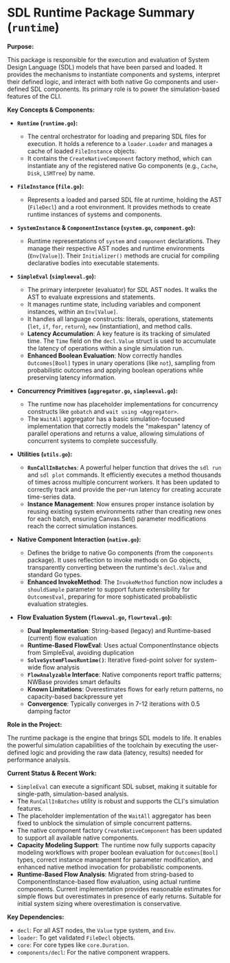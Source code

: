 # SDL Runtime Package Summary (`runtime`)

**Purpose:**

This package is responsible for the execution and evaluation of System Design Language (SDL) models that have been parsed and loaded. It provides the mechanisms to instantiate components and systems, interpret their defined logic, and interact with both native Go components and user-defined SDL components. Its primary role is to power the simulation-based features of the CLI.

**Key Concepts & Components:**

*   **`Runtime` (`runtime.go`):**
    *   The central orchestrator for loading and preparing SDL files for execution. It holds a reference to a `loader.Loader` and manages a cache of loaded `FileInstance` objects.
    *   It contains the `CreateNativeComponent` factory method, which can instantiate any of the registered native Go components (e.g., `Cache`, `Disk`, `LSMTree`) by name.

*   **`FileInstance` (`file.go`):**
    *   Represents a loaded and parsed SDL file at runtime, holding the AST (`FileDecl`) and a root environment. It provides methods to create runtime instances of systems and components.

*   **`SystemInstance` & `ComponentInstance` (`system.go`, `component.go`):**
    *   Runtime representations of `system` and `component` declarations. They manage their respective AST nodes and runtime environments (`Env[Value]`). Their `Initializer()` methods are crucial for compiling declarative bodies into executable statements.

*   **`SimpleEval` (`simpleeval.go`):**
    *   The primary interpreter (evaluator) for SDL AST nodes. It walks the AST to evaluate expressions and statements.
    *   It manages runtime state, including variables and component instances, within an `Env[Value]`.
    *   It handles all language constructs: literals, operations, statements (`let`, `if`, `for`, `return`), `new` (instantiation), and method calls.
    *   **Latency Accumulation**: A key feature is its tracking of simulated time. The `Time` field on the `decl.Value` struct is used to accumulate the latency of operations within a single simulation run.
    *   **Enhanced Boolean Evaluation**: Now correctly handles `Outcomes[Bool]` types in unary operations (like `not`), sampling from probabilistic outcomes and applying boolean operations while preserving latency information.

*   **Concurrency Primitives (`aggregator.go`, `simpleeval.go`):**
    *   The runtime now has placeholder implementations for concurrency constructs like `gobatch` and `wait using <Aggregator>`.
    *   The `WaitAll` aggregator has a basic simulation-focused implementation that correctly models the "makespan" latency of parallel operations and returns a value, allowing simulations of concurrent systems to complete successfully.

*   **Utilities (`utils.go`):**
    *   **`RunCallInBatches`**: A powerful helper function that drives the `sdl run` and `sdl plot` commands. It efficiently executes a method thousands of times across multiple concurrent workers. It has been updated to correctly track and provide the per-run latency for creating accurate time-series data.
    *   **Instance Management**: Now ensures proper instance isolation by reusing existing system environments rather than creating new ones for each batch, ensuring Canvas.Set() parameter modifications reach the correct simulation instances.

*   **Native Component Interaction (`native.go`):**
    *   Defines the bridge to native Go components (from the `components` package). It uses reflection to invoke methods on Go objects, transparently converting between the runtime's `decl.Value` and standard Go types.
    *   **Enhanced InvokeMethod**: The `InvokeMethod` function now includes a `shouldSample` parameter to support future extensibility for `OutcomesEval`, preparing for more sophisticated probabilistic evaluation strategies.

*   **Flow Evaluation System (`floweval.go`, `flowrteval.go`):**
    *   **Dual Implementation**: String-based (legacy) and Runtime-based (current) flow evaluation
    *   **Runtime-Based FlowEval**: Uses actual ComponentInstance objects from SimpleEval, avoiding duplication
    *   **`SolveSystemFlowsRuntime()`**: Iterative fixed-point solver for system-wide flow analysis
    *   **`FlowAnalyzable` Interface**: Native components report traffic patterns; NWBase provides smart defaults
    *   **Known Limitations**: Overestimates flows for early return patterns, no capacity-based backpressure yet
    *   **Convergence**: Typically converges in 7-12 iterations with 0.5 damping factor

**Role in the Project:**

The runtime package is the engine that brings SDL models to life. It enables the powerful simulation capabilities of the toolchain by executing the user-defined logic and providing the raw data (latency, results) needed for performance analysis.

**Current Status & Recent Work:**

*   `SimpleEval` can execute a significant SDL subset, making it suitable for single-path, simulation-based analysis.
*   The `RunCallInBatches` utility is robust and supports the CLI's simulation features.
*   The placeholder implementation of the `WaitAll` aggregator has been fixed to unblock the simulation of simple concurrent patterns.
*   The native component factory `CreateNativeComponent` has been updated to support all available native components.
*   **Capacity Modeling Support**: The runtime now fully supports capacity modeling workflows with proper boolean evaluation for `Outcomes[Bool]` types, correct instance management for parameter modification, and enhanced native method invocation for probabilistic components.
*   **Runtime-Based Flow Analysis**: Migrated from string-based to ComponentInstance-based flow evaluation, using actual runtime components. Current implementation provides reasonable estimates for simple flows but overestimates in presence of early returns. Suitable for initial system sizing where overestimation is conservative.

**Key Dependencies:**

*   `decl`: For all AST nodes, the `Value` type system, and `Env`.
*   `loader`: To get validated `FileDecl` objects.
*   `core`: For core types like `core.Duration`.
*   `components/decl`: For the native component wrappers.
